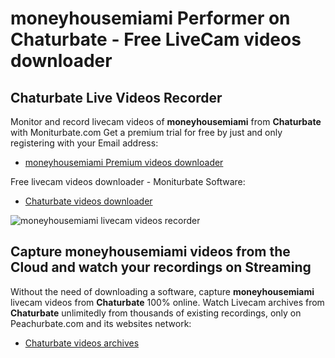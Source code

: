 # moneyhousemiami Performer on Chaturbate - Free LiveCam videos downloader

## Chaturbate Live Videos Recorder

Monitor and record livecam videos of **moneyhousemiami** from **Chaturbate** with Moniturbate.com
Get a premium trial for free by just and only registering with your Email address:
* [moneyhousemiami Premium videos downloader](https://moniturbate.com/request-demo-licence-key.html)

Free livecam videos downloader - Moniturbate Software:
* [Chaturbate videos downloader](https://moniturbate.com/moniturbate-download-software.html)

![moneyhousemiami livecam videos recorder](https://peachurnet.com/templates/moniturbate-software.png)


## Capture moneyhousemiami videos from the Cloud and watch your recordings on Streaming

Without the need of downloading a software, capture **moneyhousemiami** livecam videos from **Chaturbate** 100% online.
Watch Livecam archives from **Chaturbate** unlimitedly from thousands of existing recordings, only on Peachurbate.com and its websites network:
* [Chaturbate videos archives](https://peachurnet.com/)